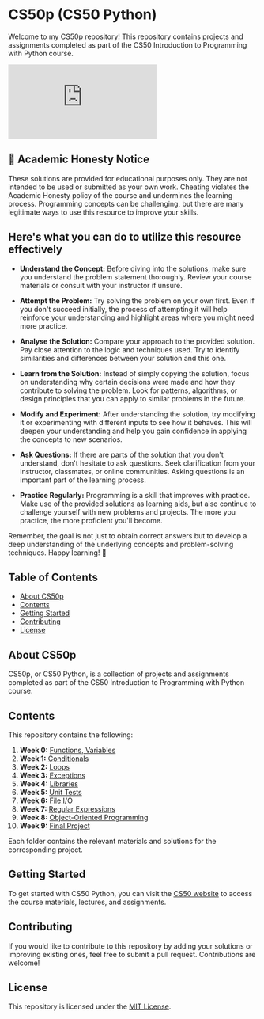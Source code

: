 # CS50p (CS50 Python)

Welcome to my CS50p repository! This repository contains projects and assignments completed as part of the CS50 Introduction to Programming with Python course.

![CS50P Certificate.pdf](https://github.com/Cascalda/CS50p-2022/files/15236563/CS50P.Certificate.pdf)

## 🚫 Academic Honesty Notice

These solutions are provided for educational purposes only. They are not intended to be used or submitted as your own work. Cheating violates the Academic Honesty policy of the course and undermines the learning process. Programming concepts can be challenging, but there are many legitimate ways to use this resource to improve your skills.

## Here's what you can do to utilize this resource effectively

- **Understand the Concept:** Before diving into the solutions, make sure you understand the problem statement thoroughly. Review your course materials or consult with your instructor if unsure.

- **Attempt the Problem:** Try solving the problem on your own first. Even if you don't succeed initially, the process of attempting it will help reinforce your understanding and highlight areas where you might need more practice.

- **Analyse the Solution:** Compare your approach to the provided solution. Pay close attention to the logic and techniques used. Try to identify similarities and differences between your solution and this one.

- **Learn from the Solution:** Instead of simply copying the solution, focus on understanding why certain decisions were made and how they contribute to solving the problem. Look for patterns, algorithms, or design principles that you can apply to similar problems in the future.

- **Modify and Experiment:** After understanding the solution, try modifying it or experimenting with different inputs to see how it behaves. This will deepen your understanding and help you gain confidence in applying the concepts to new scenarios.

- **Ask Questions:** If there are parts of the solution that you don't understand, don't hesitate to ask questions. Seek clarification from your instructor, classmates, or online communities. Asking questions is an important part of the learning process.

- **Practice Regularly:** Programming is a skill that improves with practice. Make use of the provided solutions as learning aids, but also continue to challenge yourself with new problems and projects. The more you practice, the more proficient you'll become.

Remember, the goal is not just to obtain correct answers but to develop a deep understanding of the underlying concepts and problem-solving techniques. Happy learning! 🚀

## Table of Contents

- [About CS50p](#about-cs50p)
- [Contents](#contents)
- [Getting Started](#getting-started)
- [Contributing](#contributing)
- [License](#license)

## About CS50p

CS50p, or CS50 Python, is a collection of projects and assignments completed as part of the CS50 Introduction to Programming with Python course.

## Contents

This repository contains the following:

1. **Week 0:** [Functions, Variables](pset_0)
2. **Week 1:** [Conditionals](pset_1)
3. **Week 2:** [Loops](pset_2)
4. **Week 3:** [Exceptions](pset_3)
5. **Week 4:** [Libraries](pset_4)
6. **Week 5:** [Unit Tests](pset_5)
7. **Week 6:** [File I/O](pset_6)
8. **Week 7:** [Regular Expressions](pset_7)
9. **Week 8:** [Object-Oriented Programming](pset_8)
10. **Week 9:** [Final Project](final_project)

Each folder contains the relevant materials and solutions for the corresponding project.

## Getting Started

To get started with CS50 Python, you can visit the [CS50 website](https://cs50.harvard.edu/) to access the course materials, lectures, and assignments.

## Contributing

If you would like to contribute to this repository by adding your solutions or improving existing ones, feel free to submit a pull request. Contributions are welcome!

## License

This repository is licensed under the [MIT License](LICENSE).
